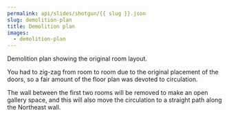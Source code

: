 ```yaml
---
permalink: api/slides/shotgun/{{ slug }}.json
slug: demolition-plan
title: Demolition plan
images:
  - demolition-plan
---
```

Demolition plan showing the original room layout.

You had to zig-zag from room to room due to the original placement of the doors, so a fair amount of the floor plan was devoted to circulation.

The wall between the first two rooms will be removed to make an open gallery space, and this will also move the circulation to a straight path along the Northeast wall.